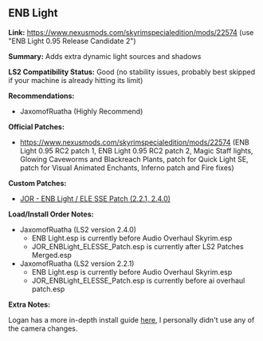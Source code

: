 ## ENB Light

**Link:** https://www.nexusmods.com/skyrimspecialedition/mods/22574 (use "ENB Light 0.95 Release Candidate 2")

**Summary:** Adds extra dynamic light sources and shadows

**LS2 Compatibility Status:** Good (no stability issues, probably best skipped if your machine is already hitting its limit)

**Recommendations:** 
* JaxomofRuatha (Highly Recommend)

**Official Patches:**
* https://www.nexusmods.com/skyrimspecialedition/mods/22574 (ENB Light 0.95 RC2 patch 1, ENB Light 0.95 RC2 patch 2, Magic Staff lights, Glowing Caveworms and Blackreach Plants, patch for Quick Light SE, patch for Visual Animated Enchants, Inferno patch and Fire fixes)

**Custom Patches:**
* [JOR - ENB Light / ELE SSE Patch (2.2.1, 2.4.0)](/custom-patches/JOR_ENBLight_ELESSE_Patch.esp)

**Load/Install Order Notes:**
* JaxomofRuatha (LS2 version 2.4.0)
  * ENB Light.esp is currently before Audio Overhaul Skyrim.esp
  * JOR_ENBLight_ELESSE_Patch.esp is currently after LS2 Patches Merged.esp
* JaxomofRuatha (LS2 version 2.2.1)
  * ENB Light.esp is currently before Audio Overhaul Skyrim.esp
  * JOR_ENBLight_ELESSE_Patch.esp is currently before ai overhaul patch.esp
  
**Extra Notes:**

Logan has a more in-depth install guide [here](https://docs.google.com/presentation/d/1oZ7UgK3fkUbN3jtrP7AHBUH3fxwAOwDnkYHDYOwvWeo/edit#slide=id.p), I personally didn't use any of the camera changes.
